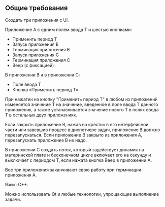 ## Общие требования

Создать три приложения с UI.

Приложение А с одним полем ввода T и шестью кнопками:
- Применить период Т
- Запуск приложения B
- Терминация приложения B
- Запуск приложения С
- Терминация приложения С
- Beep (с фиксацией)
  
В приложении В и в приложении С:
- Поле ввода T
- Кнопка «Применить период Т»
  
При нажатии на кнопку "Применить период Т" в любом из приложений изменяется
значение Т на значение, введенное в поле ввода Т данного приложения, а также
устанавливается значение нового Т в полях ввода Т в остальных двух приложениях.  
  
Если закрыть приложение В, нажав на крестик в его интерфейсной части или
завершив процесс в диспетчере задач, приложение В должно перезапускаться.
Если приложение В закрыто из приложения А, перезапускать приложение В не надо.

В приложении C создать поток, который задействует динамик на материнской плате
и бесконечном цикле включает его на секунду и выключает с периодом Т, если
нажата кнопка Beep в приложении А.

Все три приложения заканчивают свою работу при терминации приложения А.

Язык: С++.

Можно использовать Qt и любые технологии, упрощающие выполнение задачи.
